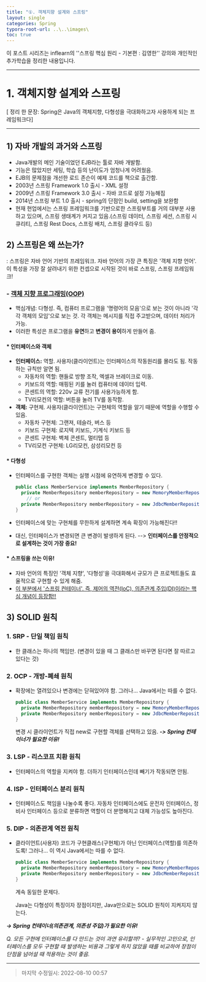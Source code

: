 ```yaml
---
title: "①. 객체지향 설계와 스프링"
layout: single
categories: Spring
typora-root-url: ..\..\images\
toc: true
---
```


이 포스트 시리즈는 inflearn의 ''스프링 핵심 원리 - 기본편 : 김영한'' 강의와 개인적인 추가학습을 정리한 내용입니다.

------

# 1. 객체지향 설계와 스프링

[ 정리 한 문장: Spring은 Java의 객체지향, 다형성을 극대화하고자 사용하게 되는 프레임워크다]

------



## 1) 자바 개발의 과거와 스프링

- Java개발의 메인 기술이었던 EJB라는 툴로 자바 개발함.
- 기능은 많았지만 세팅, 학습 등의 난이도가 엄청나게 어려웠음.
- EJB의 문제점을 개선한 로드 존슨이 예제 코드를 책으로 출간함.
- 2003년 스프링 Framework 1.0 출시 - XML 설정
- 2009년 스프링 Framework 3.0 출시 - 자바 코드로 설정 가능해짐
- 2014년 스프링 부트 1.0 출시 - spring의 단점인 build, setting을 보완함
- 현재 현업에서는 스프링 프레임워크를 기반으로한 스프링부트를 거의 대부분 사용하고 있으며, 스프링 생태계가 커지고 있음.(스프링 데이터, 스프링 세션, 스프링 시큐리티, 스프링 Rest Docs, 스프링 배치, 스프링 클라우드 등)





## 2) 스프링은 왜 쓰는가?

: 스프링은 자바 언어 기반의 프레임워크. 자바 언어의 가장 큰 특징은 '객체 지향 언어'. 이 특성을 가장 잘 살려내기 위한 컨셉으로 시작된 것이 바로 스프링, 스프링 프레임워크!



### - [객체 지향 프로그래밍(OOP)](https://jiyongyoon.github.io/java/Heritance/#%EA%B0%9D%EC%B2%B4%EC%A7%80%ED%96%A5-%EC%83%81%EC%86%8Dheritance-%EB%8B%A4%ED%98%95%EC%84%B1-%EC%B6%94%EC%83%81%ED%81%B4%EB%9E%98%EC%8A%A4-%EC%9D%B8%ED%84%B0%ED%8E%98%EC%9D%B4%EC%8A%A4)

- 핵심개념: 다형성. 즉, 컴퓨터 프로그램을 '명령어의 모음'으로 보는 것이 아니라 '각각 객체의 모임'으로 보는 것. 각 객체는 메시지를 직접 주고받으며, 데이터 처리가 가능.
- 이러한 특성은 프로그램을 **유연**하고 **변경이 용이**하게 만들어 줌.

#### * 인터페이스와 객체

- **인터페이스:** 역할. 사용자(클라이언트)는 인터페이스의 작동원리를 몰라도 됨. 작동하는 규칙만 알면 됨.
  - 자동차의 역할: 핸들로 방향 조작, 엑셀과 브레이크로 이동.
  - 키보드의 역할: 매핑된 키를 눌러 컴퓨터에 데이터 입력.
  - 콘센트의 역할: 220v 교류 전기를 사용가능하게 함.
  - TV리모컨의 역할: 버튼을 눌러 TV를 동작함.
- **객체:** 구현체. 사용자(클라이언트)는 구현체의 역할을 알기 때문에 역할을 수행할 수 있음.
  - 자동차 구현체: 그랜져, 테슬라, 버스 등
  - 키보드 구현체: 로지텍 키보드, 기계식 키보드 등
  - 콘센트 구현체: 벽체 콘센트, 멀티텝 등
  - TV리모컨 구현체: LG리모컨, 삼성리모컨 등

#### * 다형성

- 인터페이스를 구현한 객체는 실행 시점에 유연하게 변경할 수 있다.

  ```java
  public class MemberService implements MemberRepository {
  	private MemberRepository memberRepository = new MemoryMemberRepository();
      // or
  	private MemberRepository memberRepository = new JdbcMemberRepository();
  }
  ```

- 인터페이스에 맞는 구현체를 무한하게 설계하면 계속 확장이 가능해진다!!

- 대신, 인터페이스가 변경되면 큰 변경이 발생하게 된다. --> **인터페이스를 안정적으로 설계하는 것이 가장 중요!**

#### * 스프링을 쓰는 이유!

- 자바 언어의 특징인 '객체 지향', '다형성'을 극대화해서 규모가 큰 프로젝트들도 효율적으로 구현할 수 있게 해줌.
- <u>이 부분에서 '스프링 컨테이너'. 즉, 제어의 역전(IoC), 의존관계 주입(DI)이라는 핵심 개념이 등장함!!</u>





## 3) SOLID 원칙

### 1. SRP - 단일 책임 원칙

- 한 클래스는 하나의 책임만. (변경이 있을 때 그 클래스만 바꾸면 된다면 잘 따르고 있다는 것)

### 2. OCP - 개방-폐쇄 원칙

- 확장에는 열려있으나 변경에는 닫혀있어야 함. 그러나... Java에서는 따를 수 없다.

  ```java
  public class MemberService implements MemberRepository {
  	private MemberRepository memberRepository = new MemoryMemberRepository();
  	private MemberRepository memberRepository = new JdbcMemberRepository();
  }
  ```

  변경 시 클라이언트가 직접 new로 구현할 객체를 선택하고 있음. ***-> Spring 컨테이너가 필요한 이유!***

### 3. LSP - 리스코프 치환 원칙

- 인터페이스의 역할을 지켜야 함. 더하기 인터페이스인데 빼기가 작동되면 안됨.

### 4. ISP - 인터페이스 분리 원칙

- 인터페이스도 책임을 나눌수록 좋다. 자동차 인터페이스에도 운전자 인터페이스, 정비사 인터페이스 등으로 분류하면 역할이 더 분명해지고 대체 가능성도 높아진다.

### 5. DIP - 의존관계 역전 원칙

- 클라이언트(사용자) 코드가 구현클래스(구현체)가 아닌 인터페이스(역할)를 의존하도록! 그러나... 이 역시 Java에서는 따를 수 없다.

  ```java
  public class MemberService implements MemberRepository {
  	private MemberRepository memberRepository = new MemoryMemberRepository();
  	private MemberRepository memberRepository = new JdbcMemberRepository();
  }
  ```

  계속 동일한 문제다.

  Java는 다형성이 특징이자 장점이지만, Java만으로는 SOLID 원칙이 지켜지지 않는다. 

***-> Spring 컨테이너(의존관계, 의존성 주입)가 필요한 이유!***

*Q. 모든 구현에 인터페이스를 다 만드는 것이 과연 유리할까? - 실무적인 고민으로, 인터페이스를 모두 구현할 때 발생하는 비용과 그렇게 하지 않았을 때를 비교하여 장점이 단점을 넘어설 때 적용하는 것이 좋음.*

------

> 마지막 수정일시: 2022-08-10 00:57